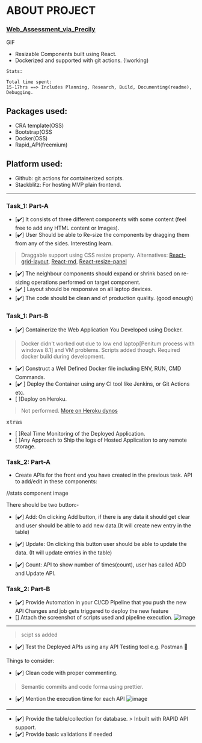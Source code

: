 # ABOUT PROJECT

### [Web_Assessment_via_Precily](https://precily.com/)

GIF

- Resizable Components built using React. 
- Dockerized and supported with git actions. (!working)

```
Stats:

Total time spent: 
15-17hrs ==> Includes Planning, Research, Build, Documenting(readme), Debugging.

```

## Packages used:
- CRA template(OSS)
- Bootstrap(OSS
- Docker(OSS)
- Rapid_API(freemium)

## Platform used:
- Github: git actions for containerized scripts.
- Stackblitz: For hosting MVP plain frontend.
---

### Task_1: Part-A

- [✔️] It consists of three different components with some content (feel free to add any HTML content or Images).  
- [✔️] User Should be able to Re-size the components by dragging them from any of the sides.   Interesting learn.
> Draggable support using CSS resize property. 
Alternatives: [React-grid-layout](https://www.npmjs.com/package/react-grid-layout), [React-rnd](https://bokuweb.github.io/react-rnd/stories/?path=/story/bare--bare), [React-resize-panel](https://www.npmjs.com/package/react-resize-panel)
- [✔️] The neighbour components should expand or shrink based on re-sizing operations performed on target component.   
- [✔️ ] Layout should be responsive on all laptop devices.
- [✔️]  The code should be clean and of production quality. (good enough) 


### Task_1: Part-B

- [✔️] Containerize the Web Application You Developed using Docker.
> Docker didn't worked out due to low end laptop[Penitum process with windows 8.1] and VM problems. Scripts added though. Required docker build during development.
- [✔️] Construct a Well Defined Docker file including ENV, RUN, CMD Commands.  
- [✔️ ] Deploy the Container using any CI tool like Jenkins, or Git Actions etc.  
- [ ]Deploy on Heroku.
> Not performed. [More on Heroku dynos](https://www.heroku.com/dynos) 

<samp>xtras</samp>
- [ ]Real Time Monitoring of the Deployed Application.
- [ ]Any Approach to Ship the logs of Hosted Application to any remote storage.


### Task_2: Part-A

- Create APIs for the front end you have created in the previous task. API to add/edit in these components:

//stats component image

There should be two button:-
- [✔️] Add: On clicking Add button, if there is any data it should get clear and
user should be able to add new data.(It will create new entry in the table)

- [✔️] Update: On clicking this button user should be able to update the data.
(It will update entries in the table)

- [✔️] Count: API to show number of times(count), user has called ADD and
Update API.


### Task_2: Part-B

- [✔️] Provide Automation in your CI/CD Pipeline that you push the new API Changes and job gets triggered to deploy the new feature
- [] Attach the screenshot of scripts used and pipeline execution.
![image](https://user-images.githubusercontent.com/68610608/184121866-9059686b-96df-4720-97ac-ef33e895a9a5.png)
---
>scipt ss added

- [✔️]  Test the Deployed APIs using any API Testing tool e.g. Postman

<!-- 
https://docs.docker.com/ci-cd/github-actions/ -->

Things to consider:

- [✔️] Clean code with proper commenting.
> Semantic commits and code forma using prettier.
- [✔️] Mention the execution time for each API
![image](https://user-images.githubusercontent.com/68610608/184121244-13b6c945-2796-4a6c-a913-5a40fb636c37.png)
---
- [✔️] Provide the table/collection for database. > Inbuilt with RAPID API support.
- [✔️] Provide basic validations if needed
